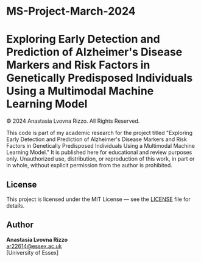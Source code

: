 # MS-Project-March-2024

# Exploring Early Detection and Prediction of Alzheimer's Disease Markers and Risk Factors in Genetically Predisposed Individuals Using a Multimodal Machine Learning Model

© 2024 Anastasia Lvovna Rizzo. All Rights Reserved.

This code is part of my academic research for the project titled "Exploring Early Detection and Prediction of Alzheimer's Disease Markers and Risk Factors in Genetically Predisposed Individuals Using a Multimodal Machine Learning Model." It is published here for educational and review purposes only. Unauthorized use, distribution, or reproduction of this work, in part or in whole, without explicit permission from the author is prohibited.

## License

This project is licensed under the MIT License — see the [LICENSE](LICENSE) file for details.

## Author

**Anastasia Lvovna Rizzo**  
ar22614@essex.ac.uk  
[University of Essex]
